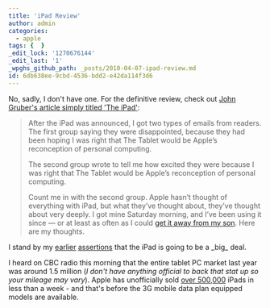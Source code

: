```yaml
---
title: 'iPad Review'
author: admin
categories:
  - apple
tags: {  }
_edit_lock: '1270676144'
_edit_last: '1'
_wpghs_github_path: _posts/2010-04-07-ipad-review.md
id: 6db638ee-9cbd-4536-bdd2-e42da114f3d6
---
```

<p>No, sadly, I don't have one.  For the definitive review, check out <a href="http://daringfireball.net/2010/04/the_ipad">John Gruber's article simply titled 'The iPad'</a>:</p>
<blockquote><p>After the iPad was announced, I got two types of emails from readers. The first group saying they were disappointed, because they had been hoping I was right that The Tablet would be Apple’s reconception of personal computing.</p>
<p>The second group wrote to tell me how excited they were because I was right that The Tablet would be Apple’s reconception of personal computing.</p>
<p>Count me in with the second group. Apple hasn’t thought of everything with iPad, but what they’ve thought about, they’ve thought about very deeply. I got mine Saturday morning, and I’ve been using it since — or at least as often as I could <a href="http://www.flickr.com/photos/gruber/4487367853/">get it away from my son</a>. Here are my thoughts.</p></blockquote>
<p>I stand by my <a href="https://chrisenns.com/2010/01/28/waa-waa-ipad-is-such-a-fail/">earlier</a> <a href="https://chrisenns.com/2010/01/30/one-more-ipad-post/">assertions</a> that the iPad is going to be a _big_ deal.</p>
<p>I heard on CBC radio this morning that the entire tablet PC market last year was around 1.5 million (<em>I don't have anything official to back that stat up so your mileage may vary</em>).  Apple has unofficially sold <a href="http://labs.chitika.com/ipad/">over 500,000</a> iPads in less than a week - and that's before the 3G mobile data plan equipped models are available.</p>
